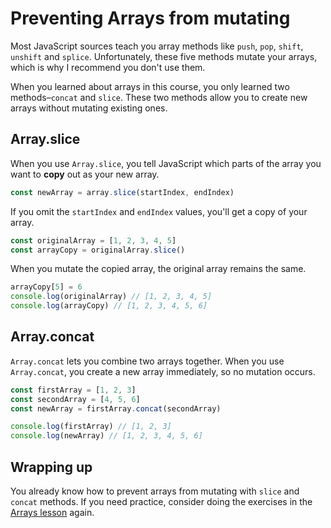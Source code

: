 # Preventing Arrays from mutating

Most JavaScript sources teach you array methods like `push`, `pop`, `shift`, `unshift` and `splice`. Unfortunately, these five methods mutate your arrays, which is why I recommend you don't use them.

When you learned about arrays in this course, you only learned two methods–`concat` and `slice`. These two methods allow you to create new arrays without mutating existing ones.

## Array.slice

When you use `Array.slice`, you tell JavaScript which parts of the array you want to **copy** out as your new array.

```js
const newArray = array.slice(startIndex, endIndex)
```

If you omit the `startIndex` and `endIndex` values, you'll get a copy of your array.

```js
const originalArray = [1, 2, 3, 4, 5]
const arrayCopy = originalArray.slice()
```

When you mutate the copied array, the original array remains the same.

```js
arrayCopy[5] = 6
console.log(originalArray) // [1, 2, 3, 4, 5]
console.log(arrayCopy) // [1, 2, 3, 4, 5, 6]
```

## Array.concat

`Array.concat` lets you combine two arrays together. When you use `Array.concat`, you create a new array immediately, so no mutation occurs.

```js
const firstArray = [1, 2, 3]
const secondArray = [4, 5, 6]
const newArray = firstArray.concat(secondArray)

console.log(firstArray) // [1, 2, 3]
console.log(newArray) // [1, 2, 3, 4, 5, 6]
```

## Wrapping up

You already know how to prevent arrays from mutating with `slice` and `concat` methods. If you need practice, consider doing the exercises in the [Arrays lesson](../02.js-basics/11.arrays.md) again.
